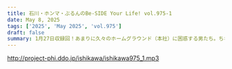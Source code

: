 ```yaml
---
title: 石川・ホンマ・ぶるんのBe-SIDE Your Life! vol.975-1
date: May 8, 2025
tags: ['2025', 'May 2025', 'vol.975']
draft: false
summary: 1月27日収録回！あまりに久々のホームグラウンド（本社）に困惑する男たち。ちなみに両隣の入居者、最近顔ぶれが変わったのですよ...あまりのゲラ笑いに、先方も困惑していることでしょう（罠）
---
```


http://project-phi.ddo.jp/ishikawa/ishikawa975_1.mp3
